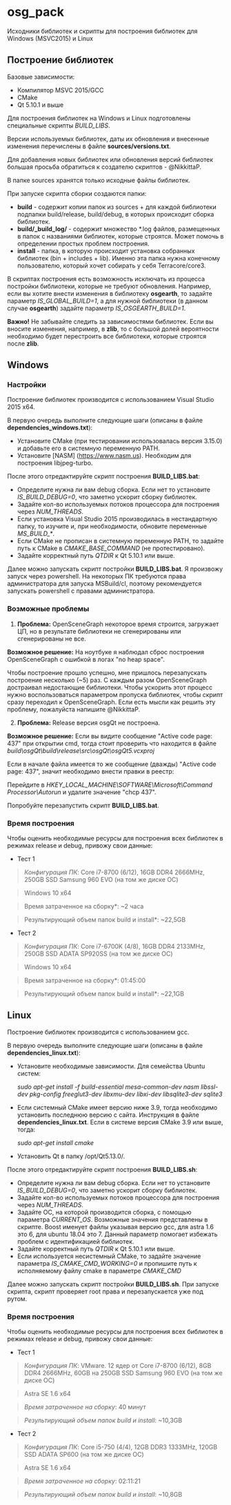 # osg_pack

Исходники библиотек и скрипты для построения библиотек для Windows (MSVC2015) и Linux

## Построение библиотек

Базовые зависимости:

* Компилятор MSVC 2015/GCC
* CMake
* Qt 5.10.1 и выше

Для построения библиотек на Windows и Linux подготовлены специальные скрипты *BUILD_LIBS*.

Версии используемых библиотек, даты их обновления и внесенные изменения перечислены в файле **sources/versions.txt**.

Для добавления новых библиотек или обновления версий библиотек большая просьба обратиться к создателю скриптов - @NikkittaP.


В папке sources хранятся только исходные файлы библиотек.

При запуске скрипта сборки создаются папки:

* **build** - содержит копии папок из sources + для каждой библиотеки подпапки build/release, build/debug, в которых происходит сборка библиотек.
* **build/\_build_log/** - содержит множество *.log файлов, размещенных в папок с названиями библиотек, которые строятся. Может помочь в определении простых проблем построения.
* **install** - папка, в которую происходит установка собранных библиотек (bin + includes + lib). Именно эта папка нужна конечному пользователю, который хочет собирать у себя Terracore/core3.

В скриптах построения есть возможность исключать из процесса постройки библиотеки, которые не требуют обновления. Например, если вы хотите внести изменения в библиотеку **osgearth**, то задайте параметр *IS\_GLOBAL_BUILD=1*, а для нужной библиотеки (в данном случае **osgearth**) задайте параметр *IS\_OSGEARTH_BUILD=1*.

**Важно!** Не забывайте следить за зависимостями библиотек. Если вы вносите изменения, например, в **zlib**, то с большой долей вероятности необходимо будет перестроить все библиотеки, которые строятся после **zlib**.

## Windows

### Настройки
Построение библиотек производится с использованием Visual Studio 2015 x64.

В первую очередь выполните следующие шаги (описаны в файле **dependencies_windows.txt**):

* Установите CMake (при тестировании использовалась версия 3.15.0) и добавьте его в системную переменную PATH.
* Установите [NASM] (https://www.nasm.us). Необходим для построения libjpeg-turbo.

После этого отредактируйте скрипт построения **BUILD_LIBS.bat**:

*  Определите нужна ли вам debug сборка. Если нет то установите *IS\_BUILD_DEBUG=0*, что заметно ускорит сборку библиотек.
*  Задайте кол-во используемых потоков процессора для построения через *NUM_THREADS*.
*  Если установка Visual Studio 2015 производилась в нестандартную папку, то изучите и, при необходимости, обновите переменные *MS\_BUILD\_\**.
*  Если CMake не прописан в системную переменную PATH, то задайте путь к CMake в *CMAKE\_BASE_COMMAND* (не протестировано).
*  Задайте корректный путь *QTDIR* к Qt 5.10.1 или выше.

Далее можно запускать скрипт постройки **BUILD_LIBS.bat**. Я произвожу запуск через powershell. На некоторых ПК требуются права администратора для запуска MSBuild/cl, поэтому рекомендуется запускать powershell с правами администратора.

### Возможные проблемы

1. **Проблема:** OpenSceneGraph некоторое время строится, загружает ЦП, но в результате библиотеки не сгенерированы или сгенерированы не все.

  **Возможное решение:** На ноутбуке я наблюдал сброс построения OpenSceneGraph с ошибкой в логах "no heap space".

  Чтобы построение прошло успешно, мне пришлось перезапускать построение несколько (~5) раз. С каждым разом OpenSceneGraph достраивал недостающие библиотеки. Чтобы ускорить этот процесс нужно воспользоваться параметром пропуска библиотек, чтобы скрипт сразу переходил к OpenSceneGraph. Если есть мысли как решить эту проблему, пожалуйста напишите @NikkittaP.

2. **Проблема:** Release версия osgQt не построена.

  **Возможное решение:** Если вы видите сообщение "Active code page: 437" при открытии cmd, тогда стоит проверить что находится в файле *build\osgQt\build\release\src\osgQt\osgQt5.vcxproj*

  Если в начале файла имеется то же сообщение (дважды) "Active code page: 437", значит необходимо внести правки в реестр:

  Перейдите в *HKEY\_LOCAL_MACHINE\SOFTWARE\Microsoft\Command Processor\Autorun* и удалите значение "chcp 437".

  Попробуйте перезапустить скрипт **BUILD_LIBS.bat**.

### Время построения

Чтобы оценить необходимые ресурсы для построения всех библиотек в режимах release и debug, привожу свои данные:

* Тест 1

>*Конфигурация ПК*: Core i7-8700 (6/12), 16GB DDR4 2666MHz, 250GB SSD Samsung 960 EVO (на том же диске ОС)

>Windows 10 x64

>Время затраченное на сборку*: ~2 часа

>Результирующий объем папок build и install*: ~22,5GB

* Тест 2

>*Конфигурация ПК*: Core i7-6700K (4/8), 16GB DDR4 2133MHz, 250GB SSD ADATA SP920SS (на том же диске ОС)

>Windows 10 x64

>Время затраченное на сборку*: 01:45:00

>Результирующий объем папок build и install*: ~22,1GB

## Linux

Построение библиотек производится с использованием gcc.

В первую очередь выполните следующие шаги (описаны в файле **dependencies_linux.txt**):

* Установите необходимые зависимости. Для семейства Ubuntu систем:

  *sudo apt-get install -f build-essential mesa-common-dev nasm libssl-dev pkg-config freeglut3-dev libxmu-dev libxi-dev libsqlite3-dev sqlite3*

* Если системный CMake имеет версию ниже 3.9, тогда необходимо установить последнюю версию с сайта. Инструкция в файле **dependencies_linux.txt**. Если в системе версия CMake 3.9 или выше, тогда:

  *sudo apt-get install cmake*

* Установить Qt в папку /opt/Qt5.13.0/.

После этого отредактируйте скрипт построения **BUILD_LIBS.sh**:

*  Определите нужна ли вам debug сборка. Если нет то установите *IS\_BUILD_DEBUG=0*, что заметно ускорит сборку библиотек.
*  Задайте кол-во используемых потоков процессора для построения через *NUM_THREADS*.
*  Задайте ОС, на которой производится сборка, с помощью параметра *CURRENT_OS*. Возможные значения представлены в скрипте. Boost именует файлы указывая версию gcc, для astra 1.6 это 6, для ubuntu 18.04 это 7. Данный параметр помогает избежать проблем с идентификацией библиотек.
*  Задайте корректный путь *QTDIR* к Qt 5.10.1 или выше.
*  Если используется несистемный CMake, то задайте значение параметра *IS\_CMAKE\_CMD_WORKING=0* и пропишите путь к исполняемому файлу cmake в параметре *CMAKE\_CMD*

Далее можно запускать скрипт постройки **BUILD_LIBS.sh**. При запуске скрипта, скрипт проверяет root права и перезапускается уже под рутом.

### Время построения

Чтобы оценить необходимые ресурсы для построения всех библиотек в режимах release и debug, привожу свои данные:

* Тест 1

>*Конфигурация ПК*: VMware. 12 ядер от Core i7-8700 (6/12), 8GB DDR4 2666MHz, 60GB на 250GB SSD Samsung 960 EVO (на том же диске ОС)

>Astra SE 1.6 x64

>*Время затраченное на сборку*: 40 минут

>*Результирующий объем папок build и install*: ~10,3GB

* Тест 2

>*Конфигурация ПК*: Core i5-750 (4/4), 12GB DDR3 1333MHz, 120GB SSD ADATA SP600 (на том же диске ОС)

>Astra SE 1.6 x64

>*Время затраченное на сборку*: 02:11:21

>*Результирующий объем папок build и install*: ~10,8GB
